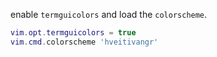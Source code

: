 enable `termguicolors` and load the `colorscheme`.

```lua
vim.opt.termguicolors = true
vim.cmd.colorscheme 'hveitivangr'
```
